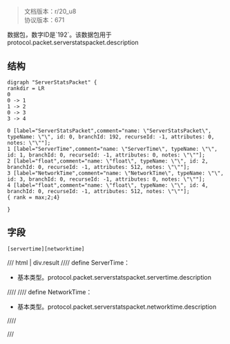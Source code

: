 # <!-- md:samp ServerStatsPacket -->

> 文档版本：r/20_u8<br/>协议版本：671

<!-- md:samp ServerStatsPacket -->数据包，数字ID是`192`。该数据包用于protocol.packet.serverstatspacket.description

## 结构

```viz
digraph "ServerStatsPacket" {
rankdir = LR
0
0 -> 1
1 -> 2
0 -> 3
3 -> 4

0 [label="ServerStatsPacket",comment="name: \"ServerStatsPacket\", typeName: \"\", id: 0, branchId: 192, recurseId: -1, attributes: 0, notes: \"\""];
1 [label="ServerTime",comment="name: \"ServerTime\", typeName: \"\", id: 1, branchId: 0, recurseId: -1, attributes: 0, notes: \"\""];
2 [label="float",comment="name: \"float\", typeName: \"\", id: 2, branchId: 0, recurseId: -1, attributes: 512, notes: \"\""];
3 [label="NetworkTime",comment="name: \"NetworkTime\", typeName: \"\", id: 3, branchId: 0, recurseId: -1, attributes: 0, notes: \"\""];
4 [label="float",comment="name: \"float\", typeName: \"\", id: 4, branchId: 0, recurseId: -1, attributes: 512, notes: \"\""];
{ rank = max;2;4}

}

```

## 字段

```title='ServerStatsPacket'
[servertime][networktime]
```

/// html | div.result
//// define
ServerTime：<!-- md:samp float -->

- 基本类型。protocol.packet.serverstatspacket.servertime.description


////
//// define
NetworkTime：<!-- md:samp float -->

- 基本类型。protocol.packet.serverstatspacket.networktime.description


////

///

